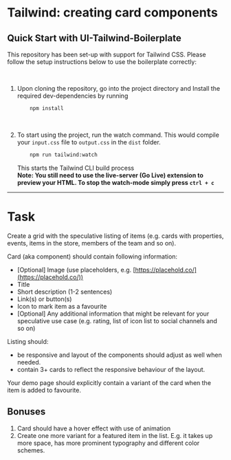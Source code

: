 # Tailwind: creating card components

## Quick Start with UI-Tailwind-Boilerplate

This repository has been set-up with support for Tailwind CSS. Please follow the setup instructions below to use the boilerplate correctly:

<br>

1. Upon cloning the repository, go into the project directory and Install the required dev-dependencies by running

   ```bash
       npm install
   ```

<br>

2.  To start using the project, run the watch command. This would compile your `input.css` file to `output.css` in the `dist` folder.

    ```bash
        npm run tailwind:watch
    ```

    This starts the Tailwind CLI build process<br>
    **Note: You still need to use the live-server (Go Live) extension to preview your HTML. To stop the watch-mode simply press `ctrl + c`**

---

# Task

Create a grid with the speculative listing of items (e.g. cards with properties, events, items in the store, members of the team and so on).

Card (aka component) should contain following information:

- [Optional] Image (use placeholders, e.g. [https://placehold.co/](https://placehold.co/))
- Title
- Short description (1-2 sentences)
- Link(s) or button(s)
- Icon to mark item as a favourite
- [Optional] Any additional information that might be relevant for your speculative use case (e.g. rating, list of icon list to social channels and so on)

Listing should:

- be responsive and layout of the components should adjust as well when needed.
- contain 3+ cards to reflect the responsive behaviour of the layout.

Your demo page should explicitly contain a variant of the card when the item is added to favourite.

## Bonuses

1. Card should have a hover effect with use of animation
2. Create one more variant for a featured item in the list. E.g. it takes up more space, has more prominent typography and different color schemes.
